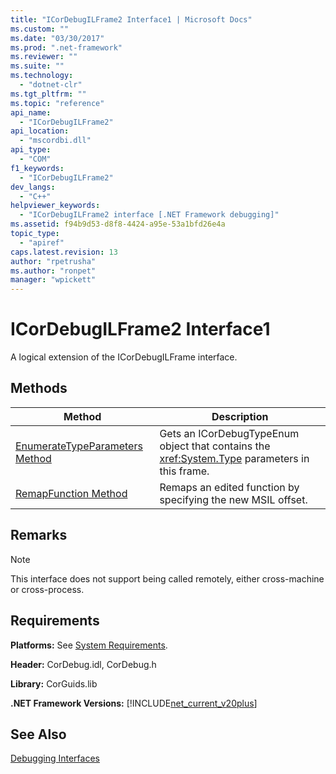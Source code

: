 ```yaml
---
title: "ICorDebugILFrame2 Interface1 | Microsoft Docs"
ms.custom: ""
ms.date: "03/30/2017"
ms.prod: ".net-framework"
ms.reviewer: ""
ms.suite: ""
ms.technology: 
  - "dotnet-clr"
ms.tgt_pltfrm: ""
ms.topic: "reference"
api_name: 
  - "ICorDebugILFrame2"
api_location: 
  - "mscordbi.dll"
api_type: 
  - "COM"
f1_keywords: 
  - "ICorDebugILFrame2"
dev_langs: 
  - "C++"
helpviewer_keywords: 
  - "ICorDebugILFrame2 interface [.NET Framework debugging]"
ms.assetid: f94b9d53-d8f8-4424-a95e-53a1bfd26e4a
topic_type: 
  - "apiref"
caps.latest.revision: 13
author: "rpetrusha"
ms.author: "ronpet"
manager: "wpickett"
---
```

# ICorDebugILFrame2 Interface1
A logical extension of the ICorDebugILFrame interface.  
  
## Methods  
  
|Method|Description|  
|------------|-----------------|  
|[EnumerateTypeParameters Method](../../../../docs/framework/unmanaged-api/debugging/icordebugilframe2-enumeratetypeparameters-method.md)|Gets an ICorDebugTypeEnum object that contains the <xref:System.Type> parameters in this frame.|  
|[RemapFunction Method](../../../../docs/framework/unmanaged-api/debugging/icordebugilframe2-remapfunction-method.md)|Remaps an edited function by specifying the new MSIL offset.|  
  
## Remarks  
  
> [!NOTE]
>  This interface does not support being called remotely, either cross-machine or cross-process.  
  
## Requirements  
 **Platforms:** See [System Requirements](../../../../docs/framework/get-started/system-requirements.md).  
  
 **Header:** CorDebug.idl, CorDebug.h  
  
 **Library:** CorGuids.lib  
  
 **.NET Framework Versions:** [!INCLUDE[net_current_v20plus](../../../../includes/net-current-v20plus-md.md)]  
  
## See Also  
 [Debugging Interfaces](../../../../docs/framework/unmanaged-api/debugging/debugging-interfaces.md)